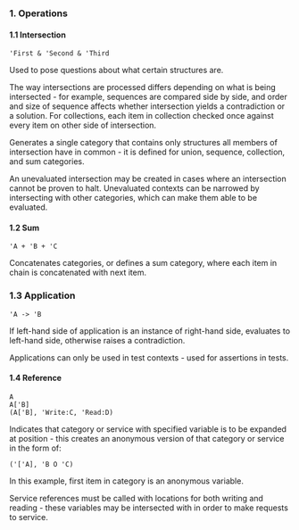 ### 1. Operations
#### 1.1 Intersection
    'First & 'Second & 'Third

Used to pose questions about what certain structures are.

The way intersections are processed differs depending on what is being intersected -
for example, sequences are compared side by side, and order and size of sequence
affects whether intersection yields a contradiction or a solution. For collections,
each item in collection checked once against every item on other side of intersection.

Generates a single category that contains only structures all members of intersection have in common - it is defined for union, sequence, collection, and sum categories.

An unevaluated intersection may be created in cases where an intersection cannot be proven to halt. Unevaluated contexts can be narrowed by intersecting with other categories, which can make them able to be evaluated.

#### 1.2 Sum
    'A + 'B + 'C

Concatenates categories, or defines a sum category, where each item in chain is concatenated with next item.

### 1.3 Application
    'A -> 'B

If left-hand side of application is an instance of right-hand side, evaluates to left-hand side, otherwise raises a contradiction.

Applications can only be used in test contexts - used for assertions in tests.

#### 1.4 Reference
    A
    A['B]
    (A['B], 'Write:C, 'Read:D)

Indicates that category or service with specified variable is to be expanded at position - this creates an anonymous version of that category or service in the form of:

    ('['A], 'B O 'C)

In this example, first item in category is an anonymous variable.

Service references must be called with locations for both writing and reading - these variables may be intersected with in order to make requests to service.